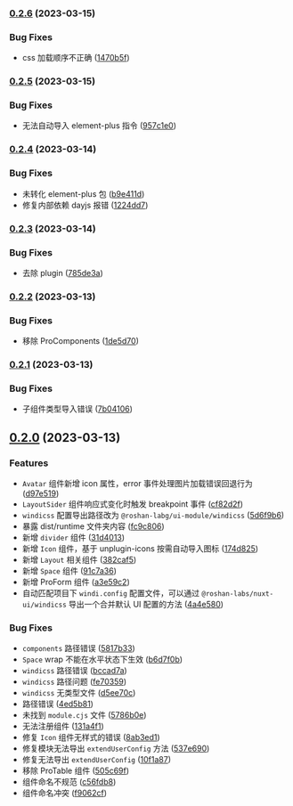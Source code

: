 

### [0.2.6](https://github.com/roshan-labs/ui/compare/v0.2.5...v0.2.6) (2023-03-15)


### Bug Fixes

* css 加载顺序不正确 ([1470b5f](https://github.com/roshan-labs/ui/commit/1470b5ff7cf45bf342da2f4bc9bf7c7a3e7b0ce4))

### [0.2.5](https://github.com/roshan-labs/ui/compare/v0.2.4...v0.2.5) (2023-03-15)


### Bug Fixes

* 无法自动导入 element-plus 指令 ([957c1e0](https://github.com/roshan-labs/ui/commit/957c1e0bf611c27351dbaaf1cfa85be1a77707a5))

### [0.2.4](https://github.com/roshan-labs/ui/compare/v0.2.3...v0.2.4) (2023-03-14)


### Bug Fixes

* 未转化 element-plus 包 ([b9e411d](https://github.com/roshan-labs/ui/commit/b9e411d4d3b0083094f3fe7fc3b38b162b41609f))
* 修复内部依赖 dayjs 报错 ([1224dd7](https://github.com/roshan-labs/ui/commit/1224dd753cb173b780cc02ac276a4609de24fa47))

### [0.2.3](https://github.com/roshan-labs/ui/compare/v0.2.2...v0.2.3) (2023-03-14)


### Bug Fixes

* 去除 plugin ([785de3a](https://github.com/roshan-labs/ui/commit/785de3a14c61a68e86937fe140b6644f9697d4e3))

### [0.2.2](https://github.com/roshan-labs/ui/compare/v0.2.1...v0.2.2) (2023-03-13)


### Bug Fixes

* 移除 ProComponents ([1de5d70](https://github.com/roshan-labs/ui/commit/1de5d70b2efc5f57613160150be4a5d7b7da0f6b))

### [0.2.1](https://github.com/roshan-labs/ui/compare/v0.2.0...v0.2.1) (2023-03-13)


### Bug Fixes

* 子组件类型导入错误 ([7b04106](https://github.com/roshan-labs/ui/commit/7b04106ec20562c1da3dcb6729a554b0cba54eeb))

## [0.2.0](https://github.com/roshan-labs/ui/compare/v0.1.0...v0.2.0) (2023-03-13)


### Features

* `Avatar` 组件新增 icon 属性，error 事件处理图片加载错误回退行为 ([d97e519](https://github.com/roshan-labs/ui/commit/d97e519327f2b54a1cf0500d3e48e3208f0b4c6b))
* `LayoutSider` 组件响应式变化时触发 breakpoint 事件 ([cf82d2f](https://github.com/roshan-labs/ui/commit/cf82d2f6c92ce6739db6aeb4ce9593dddfabab7d))
* `windicss` 配置导出路径改为 `@roshan-labg/ui-module/windicss` ([5d6f9b6](https://github.com/roshan-labs/ui/commit/5d6f9b66c7829f1a5a268090004e13112b959500))
* 暴露 dist/runtime 文件夹内容 ([fc9c806](https://github.com/roshan-labs/ui/commit/fc9c806cbd6f6bf8a83851411f294ec952a647bf))
* 新增 `divider` 组件 ([31d4013](https://github.com/roshan-labs/ui/commit/31d4013e5a795b374c246e7ae4b22b30ba3993a3))
* 新增 `Icon` 组件，基于 unplugin-icons 按需自动导入图标 ([174d825](https://github.com/roshan-labs/ui/commit/174d8254b747df1b7c7428cec0ffc2329f1218fc))
* 新增 `Layout` 相关组件 ([382caf5](https://github.com/roshan-labs/ui/commit/382caf5e49cd05a15affa365100806905143afcd))
* 新增 `Space` 组件 ([91c7a36](https://github.com/roshan-labs/ui/commit/91c7a3631437feb6688f56a624eae81f4ded335b))
* 新增 ProForm 组件 ([a3e59c2](https://github.com/roshan-labs/ui/commit/a3e59c25e4fded5c550d5a2c29c2ef459960dec3))
* 自动匹配项目下 `windi.config` 配置文件，可以通过 `@roshan-labs/nuxt-ui/windicss` 导出一个合并默认 UI 配置的方法 ([4a4e580](https://github.com/roshan-labs/ui/commit/4a4e5804cd9ecbb6af85b14deb2380600710c305))


### Bug Fixes

* `components` 路径错误 ([5817b33](https://github.com/roshan-labs/ui/commit/5817b332896a38f68c08998eafdff4ca4a881301))
* `Space` wrap 不能在水平状态下生效 ([b6d7f0b](https://github.com/roshan-labs/ui/commit/b6d7f0b35380aba14535b7533f18110178b9f570))
* `windicss` 路径错误 ([bccad7a](https://github.com/roshan-labs/ui/commit/bccad7ac448fbc979d3ee30f615923d053e814ca))
* `windicss` 路径问题 ([fe70359](https://github.com/roshan-labs/ui/commit/fe70359b93b839460e6d1de251307e70329994ae))
* `windicss` 无类型文件 ([d5ee70c](https://github.com/roshan-labs/ui/commit/d5ee70cd5114519489cefbd5f1c98d03c572acc9))
* 路径错误 ([4ed5b81](https://github.com/roshan-labs/ui/commit/4ed5b81673af9ec2c4b9d2cac544564423b96db3))
* 未找到 `module.cjs` 文件 ([5786b0e](https://github.com/roshan-labs/ui/commit/5786b0ea35f219e3a80bc97cc4024e803d247577))
* 无法注册组件 ([131a4f1](https://github.com/roshan-labs/ui/commit/131a4f1236134012679e01d2d131194a69acd50e))
* 修复 `Icon` 组件无样式的错误 ([8ab3ed1](https://github.com/roshan-labs/ui/commit/8ab3ed192da36ab208dc6e995fac16dfd2760010))
* 修复模块无法导出 `extendUserConfig` 方法 ([537e690](https://github.com/roshan-labs/ui/commit/537e69029a8d9af41034be80315be53529a858f2))
* 修复无法导出 `extendUserConfig` ([10f1a87](https://github.com/roshan-labs/ui/commit/10f1a878b0ee6602c233fee1bdcc2ccbcedbadcb))
* 移除 ProTable 组件 ([505c69f](https://github.com/roshan-labs/ui/commit/505c69fc181807c3cf5d54f7ddc2609b5221c466))
* 组件命名不规范 ([c56fdb8](https://github.com/roshan-labs/ui/commit/c56fdb8928341b4f8b928ed3de878f8dd5bd1b87))
* 组件命名冲突 ([f9062cf](https://github.com/roshan-labs/ui/commit/f9062cf7764becab0ee588ebe1b309fa710f9d67))